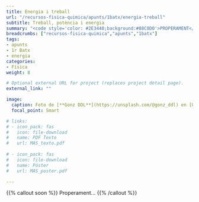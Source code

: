 ```yaml
---
title: Energia i treball
url: "/recursos-fisica-quimica/apunts/1batx/energia-treball"
subtitle: Treball, potència i energia
summary: "<code style='color: #2E3440;background:#88C0D0'>PROPERAMENT</code> <br> Treball. Potència. Energia. Teorema de les forces vives. Sistemes conservatius."
breadcrumbs: ["recursos-fisica-quimica","apunts","1batx"]
tags:
- apunts
- 1r Batx
- energia
categories:
- Física
weight: 8

# Optional external URL for project (replaces project detail page).
external_link: ""

image:
  caption: Foto de [**Gonz DDL**](https://unsplash.com/@gonz_ddl) en [Unsplash](https://unsplash.com)
  focal_point: Smart

# links:
# - icon_pack: fas
#   icon: file-download
#   name: PDF Texto
#   url: MAS_texto.pdf
  
# - icon_pack: fas
#   icon: file-download
#   name: Póster
#   url: MAS_poster.pdf

---
```


{{% callout soon %}}
Properament...
{{% /callout %}}